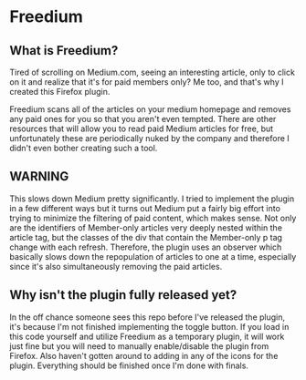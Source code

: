 # Freedium

## What is Freedium?
Tired of scrolling on Medium.com, seeing an interesting article, only to click on it and realize that it's for paid members only? Me too, and that's why I created this Firefox plugin.

Freedium scans all of the articles on your medium homepage and removes any paid ones for you so that you aren't even tempted. There are other resources that will allow you to read paid Medium articles for free, but unfortunately these are periodically nuked by the company and therefore I didn't even bother creating such a tool.

## WARNING
This slows down Medium pretty significantly. I tried to implement the plugin in a few different ways but it turns out Medium put a fairly big effort into trying to minimize the filtering of paid content, which makes sense. Not only are the identifiers of Member-only articles very deeply nested within the article tag, but the classes of the div that contain the Member-only p tag change with each refresh. Therefore, the plugin uses an observer which basically slows down the repopulation of articles to one at a time, especially since it's also simultaneously removing the paid articles.

## Why isn't the plugin fully released yet?
In the off chance someone sees this repo before I've released the plugin, it's because I'm not finished implementing the toggle button. If you load in this code yourself and utilize Freedium as a temporary plugin, it will work just fine but you will need to manually enable/disable the plugin from Firefox. Also haven't gotten around to adding in any of the icons for the plugin. Everything should be finished once I'm done with finals.
